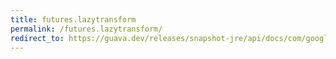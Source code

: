 ```yaml
---
title: futures.lazytransform
permalink: /futures.lazytransform/
redirect_to: https://guava.dev/releases/snapshot-jre/api/docs/com/google/common/util/concurrent/Futures.html#lazyTransform-java.util.concurrent.Future-com.google.common.base.Function-
---
```

